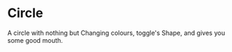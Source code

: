 # Circle
A circle with nothing but Changing colours, toggle's Shape, and gives you some good mouth.
